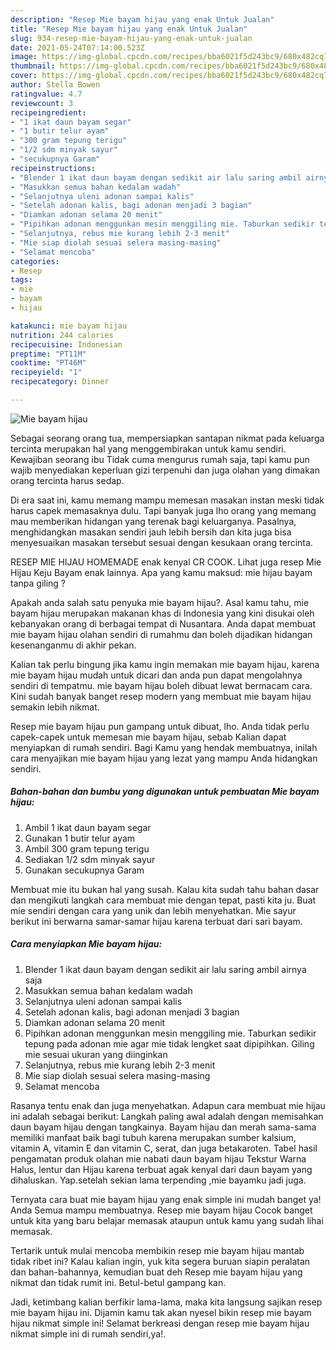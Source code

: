 ```yaml
---
description: "Resep Mie bayam hijau yang enak Untuk Jualan"
title: "Resep Mie bayam hijau yang enak Untuk Jualan"
slug: 934-resep-mie-bayam-hijau-yang-enak-untuk-jualan
date: 2021-05-24T07:14:00.523Z
image: https://img-global.cpcdn.com/recipes/bba6021f5d243bc9/680x482cq70/mie-bayam-hijau-foto-resep-utama.jpg
thumbnail: https://img-global.cpcdn.com/recipes/bba6021f5d243bc9/680x482cq70/mie-bayam-hijau-foto-resep-utama.jpg
cover: https://img-global.cpcdn.com/recipes/bba6021f5d243bc9/680x482cq70/mie-bayam-hijau-foto-resep-utama.jpg
author: Stella Bowen
ratingvalue: 4.7
reviewcount: 3
recipeingredient:
- "1 ikat daun bayam segar"
- "1 butir telur ayam"
- "300 gram tepung terigu"
- "1/2 sdm minyak sayur"
- "secukupnya Garam"
recipeinstructions:
- "Blender 1 ikat daun bayam dengan sedikit air lalu saring ambil airnya saja"
- "Masukkan semua bahan kedalam wadah"
- "Selanjutnya uleni adonan sampai kalis"
- "Setelah adonan kalis, bagi adonan menjadi 3 bagian"
- "Diamkan adonan selama 20 menit"
- "Pipihkan adonan menggunkan mesin menggiling mie. Taburkan sedikir tepung pada adonan mie agar mie tidak lengket saat dipipihkan. Giling mie sesuai ukuran yang diinginkan"
- "Selanjutnya, rebus mie kurang lebih 2-3 menit"
- "Mie siap diolah sesuai selera masing-masing"
- "Selamat mencoba"
categories:
- Resep
tags:
- mie
- bayam
- hijau

katakunci: mie bayam hijau 
nutrition: 244 calories
recipecuisine: Indonesian
preptime: "PT11M"
cooktime: "PT46M"
recipeyield: "1"
recipecategory: Dinner

---
```



![Mie bayam hijau](https://img-global.cpcdn.com/recipes/bba6021f5d243bc9/680x482cq70/mie-bayam-hijau-foto-resep-utama.jpg)

Sebagai seorang orang tua, mempersiapkan santapan nikmat pada keluarga tercinta merupakan hal yang menggembirakan untuk kamu sendiri. Kewajiban seorang ibu Tidak cuma mengurus rumah saja, tapi kamu pun wajib menyediakan keperluan gizi terpenuhi dan juga olahan yang dimakan orang tercinta harus sedap.

Di era  saat ini, kamu memang mampu memesan masakan instan meski tidak harus capek memasaknya dulu. Tapi banyak juga lho orang yang memang mau memberikan hidangan yang terenak bagi keluarganya. Pasalnya, menghidangkan masakan sendiri jauh lebih bersih dan kita juga bisa menyesuaikan masakan tersebut sesuai dengan kesukaan orang tercinta. 

RESEP MIE HIJAU HOMEMADE enak kenyal CR COOK. Lihat juga resep Mie Hijau Keju Bayam enak lainnya. Apa yang kamu maksud: mie hijau bayam tanpa giling ?

Apakah anda salah satu penyuka mie bayam hijau?. Asal kamu tahu, mie bayam hijau merupakan makanan khas di Indonesia yang kini disukai oleh kebanyakan orang di berbagai tempat di Nusantara. Anda dapat membuat mie bayam hijau olahan sendiri di rumahmu dan boleh dijadikan hidangan kesenanganmu di akhir pekan.

Kalian tak perlu bingung jika kamu ingin memakan mie bayam hijau, karena mie bayam hijau mudah untuk dicari dan anda pun dapat mengolahnya sendiri di tempatmu. mie bayam hijau boleh dibuat lewat bermacam cara. Kini sudah banyak banget resep modern yang membuat mie bayam hijau semakin lebih nikmat.

Resep mie bayam hijau pun gampang untuk dibuat, lho. Anda tidak perlu capek-capek untuk memesan mie bayam hijau, sebab Kalian dapat menyiapkan di rumah sendiri. Bagi Kamu yang hendak membuatnya, inilah cara menyajikan mie bayam hijau yang lezat yang mampu Anda hidangkan sendiri.

<!--inarticleads1-->

##### Bahan-bahan dan bumbu yang digunakan untuk pembuatan Mie bayam hijau:

1. Ambil 1 ikat daun bayam segar
1. Gunakan 1 butir telur ayam
1. Ambil 300 gram tepung terigu
1. Sediakan 1/2 sdm minyak sayur
1. Gunakan secukupnya Garam


Membuat mie itu bukan hal yang susah. Kalau kita sudah tahu bahan dasar dan mengikuti langkah cara membuat mie dengan tepat, pasti kita ju. Buat mie sendiri dengan cara yang unik dan lebih menyehatkan. Mie sayur berikut ini berwarna samar-samar hijau karena terbuat dari sari bayam. 

<!--inarticleads2-->

##### Cara menyiapkan Mie bayam hijau:

1. Blender 1 ikat daun bayam dengan sedikit air lalu saring ambil airnya saja
1. Masukkan semua bahan kedalam wadah
1. Selanjutnya uleni adonan sampai kalis
1. Setelah adonan kalis, bagi adonan menjadi 3 bagian
1. Diamkan adonan selama 20 menit
1. Pipihkan adonan menggunkan mesin menggiling mie. Taburkan sedikir tepung pada adonan mie agar mie tidak lengket saat dipipihkan. Giling mie sesuai ukuran yang diinginkan
1. Selanjutnya, rebus mie kurang lebih 2-3 menit
1. Mie siap diolah sesuai selera masing-masing
1. Selamat mencoba


Rasanya tentu enak dan juga menyehatkan. Adapun cara membuat mie hijau ini adalah sebagai berikut: Langkah paling awal adalah dengan memisahkan daun bayam hijau dengan tangkainya. Bayam hijau dan merah sama-sama memiliki manfaat baik bagi tubuh karena merupakan sumber kalsium, vitamin A, vitamin E dan vitamin C, serat, dan juga betakaroten. Tabel hasil pengamatan produk olahan mie nabati daun bayam hijau Tekstur Warna Halus, lentur dan Hijau karena terbuat agak kenyal dari daun bayam yang dihaluskan. Yap.setelah sekian lama terpending ,mie bayamku jadi juga. 

Ternyata cara buat mie bayam hijau yang enak simple ini mudah banget ya! Anda Semua mampu membuatnya. Resep mie bayam hijau Cocok banget untuk kita yang baru belajar memasak ataupun untuk kamu yang sudah lihai memasak.

Tertarik untuk mulai mencoba membikin resep mie bayam hijau mantab tidak ribet ini? Kalau kalian ingin, yuk kita segera buruan siapin peralatan dan bahan-bahannya, kemudian buat deh Resep mie bayam hijau yang nikmat dan tidak rumit ini. Betul-betul gampang kan. 

Jadi, ketimbang kalian berfikir lama-lama, maka kita langsung sajikan resep mie bayam hijau ini. Dijamin kamu tak akan nyesel bikin resep mie bayam hijau nikmat simple ini! Selamat berkreasi dengan resep mie bayam hijau nikmat simple ini di rumah sendiri,ya!.

